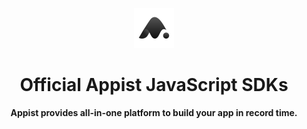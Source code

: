 <p align="center">
  <a href="https://appist.io" target="_blank" rel="noopener noreferrer">
    <picture>
      <img src="assets/logo.svg" height="64">
    </picture>
  </a>
</p>

<h1 align="center">
  Official Appist JavaScript SDKs
</h1>

<p align="center">
  <strong>
    Appist provides all-in-one platform to build your app in record time.
  </strong>
</p>
